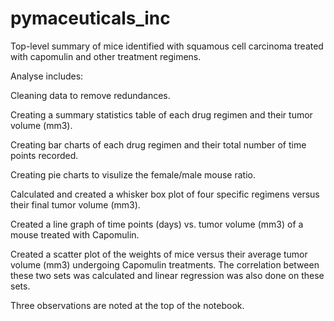 # pymaceuticals_inc
Top-level summary of mice identified with squamous cell carcinoma treated with capomulin and other treatment regimens.

Analyse includes:

Cleaning data to remove redundances.

Creating a summary statistics table of each drug regimen and their tumor volume (mm3).

Creating bar charts of each drug regimen and their total number of time points recorded.

Creating pie charts to visulize the female/male mouse ratio.

Calculated and created a whisker box plot of four specific regimens versus their final tumor volume (mm3).

Created a line graph of time points (days) vs. tumor volume (mm3) of a mouse treated with Capomulin.

Created a scatter plot of the weights of mice versus their average tumor volume (mm3) undergoing Capomulin treatments. The 
correlation between these two sets was calculated and linear regression was also done on these sets.

Three observations are noted at the top of the notebook.
